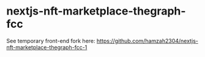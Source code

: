 # nextjs-nft-marketplace-thegraph-fcc

See temporary front-end fork here: https://github.com/hamzah2304/nextjs-nft-marketplace-thegraph-fcc-1

